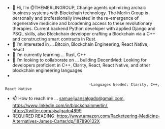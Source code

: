 - 👋 Hi, I’m @THEMERLINGROUP, Change agents optimizing archaic business systems with Blockchain technology. The Merlin Group is personally and professionally invested in the re-emergence of regenerative medicine and broadening access to these revolutionary therapies. Current backend Python developer with applied Django and PSQL skills, also Blockchain developer crafting a Blockchain via a C++ and constructing smart contracts in Rust.
- 👀 I’m interested in ... Bitcoin, Blockchain Engineering, React Native, React
- 🌱 I’m currently learning ...  Rust, C++
- 💞️ I’m looking to collaborate on ... building DecentMed: Looking for developers proficient in C++, Clarity, React, React Native, and other blockchain engineering languages
- 

                                          -Languages Needed: Clarity, C++, React Native
- 📫 How to reach me ... samueljuansalgado@gmail.com, https://www.linkedin.com/in/blockchainmerlin/, https://twitter.com/sjsalgado4899
- REQUIRED READING: https://www.amazon.com/Racketeering-Medicine-Alternatives-James-Carter/dp/187890132X

<!---
THEMERLINGROUP/THEMERLINGROUP is a ✨ special ✨ repository because its `README.md` (this file) appears on your GitHub profile.
You can click the Preview link to take a look at your changes.
--->


